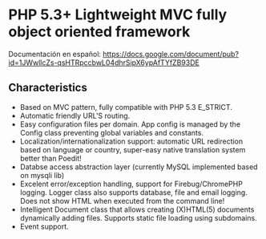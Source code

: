 PHP 5.3+ Lightweight MVC fully object oriented framework
=============

Documentación en español: https://docs.google.com/document/pub?id=1JWwllcZs-qsHTRpccbwL04dhrSipX6ypAfTYfZB93DE

Characteristics
-------------
* Based on MVC pattern, fully compatible with PHP 5.3 E_STRICT.
* Automatic friendly URL'S routing.
* Easy configuration files per domain. App config is managed by the Config class preventing global variables and constants.
* Localization/internationalization support: automatic URL redirection based on language or country, super-easy native translation system better than Poedit!
* Databse access abstraction layer (currently MySQL implemented based on mysqli lib)
* Excelent error/exception handling, support for Firebug/ChromePHP logging. Logger class also supports database, file and email logging. Does not show HTML when executed from the command line!
* Intelligent Document class that allows creating (X)HTML(5) documents dynamically adding files. Supports static file loading using subdomains.
* Event support.
